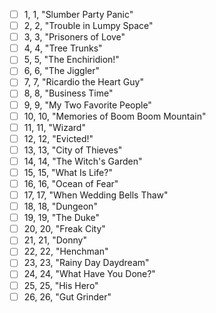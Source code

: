 - [ ] 1, 1, "Slumber Party Panic"
- [ ] 2, 2, "Trouble in Lumpy Space"
- [ ] 3, 3, "Prisoners of Love"
- [ ] 4, 4, "Tree Trunks"
- [ ] 5, 5, "The Enchiridion!"
- [ ] 6, 6, "The Jiggler"
- [ ] 7, 7, "Ricardio the Heart Guy"
- [ ] 8, 8, "Business Time"
- [ ] 9, 9, "My Two Favorite People"
- [ ] 10, 10, "Memories of Boom Boom Mountain"
- [ ] 11, 11, "Wizard"
- [ ] 12, 12, "Evicted!"
- [ ] 13, 13, "City of Thieves"
- [ ] 14, 14, "The Witch's Garden"
- [ ] 15, 15, "What Is Life?"
- [ ] 16, 16, "Ocean of Fear"
- [ ] 17, 17, "When Wedding Bells Thaw"
- [ ] 18, 18, "Dungeon"
- [ ] 19, 19, "The Duke"
- [ ] 20, 20, "Freak City"
- [ ] 21, 21, "Donny"
- [ ] 22, 22, "Henchman"
- [ ] 23, 23, "Rainy Day Daydream"
- [ ] 24, 24, "What Have You Done?"
- [ ] 25, 25, "His Hero"
- [ ] 26, 26, "Gut Grinder"

